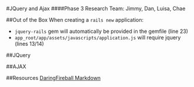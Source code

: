 #JQuery and Ajax
####Phase 3 Research
Team: Jimmy, Dan, Luisa, Chae

##Out of the Box
When creating a `rails new` application:
  -  `jquery-rails` gem will automatically be provided in the gemfile (line 23)
  -  `app_root/app/assets/javascripts/application.js` will require jquery (lines 13/14)
  
##JQuery

##AJAX

##Resources
[DaringFireball Markdown](http://daringfireball.net/projects/markdown/syntax#link)
